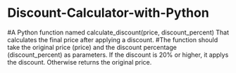 # Discount-Calculator-with-Python

#A Python function named calculate_discount(price, discount_percent)
That calculates the final price after applying a discount. 
#The function should take the original price (price) and the discount percentage (discount_percent) as parameters. 
If the discount is 20% or higher, it applys the discount.
Otherwise returns the original price.
